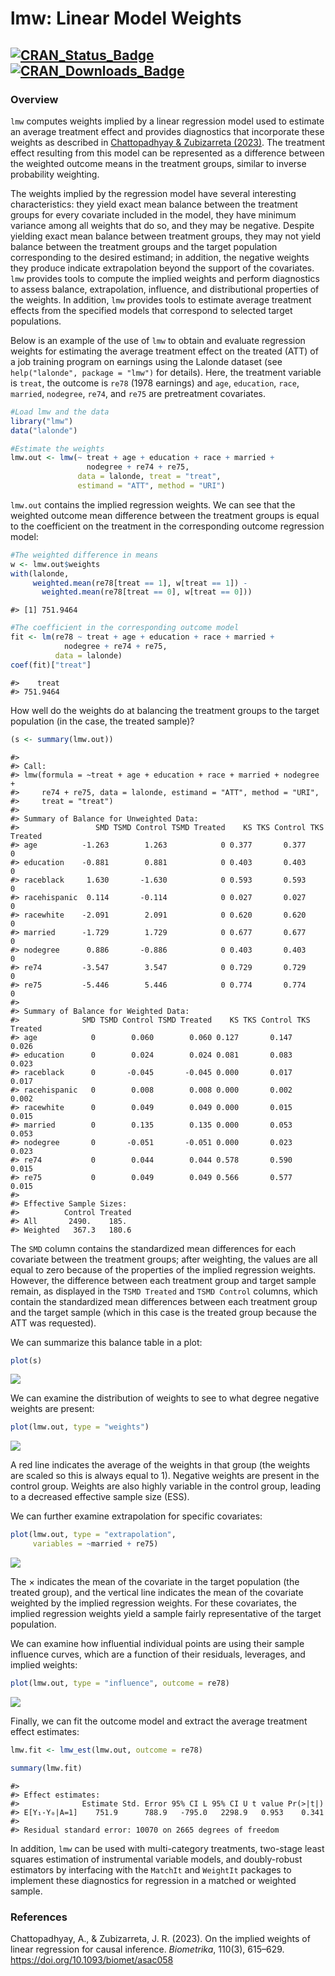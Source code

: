 
<!-- README.md is generated from README.Rmd. Please edit that file -->

# lmw: Linear Model Weights

<!-- <img src="man/figures/logo.png" align="right" width="150"/> -->

## [![CRAN_Status_Badge](https://img.shields.io/cran/v/lmw)](https://cran.r-project.org/package=lmw) [![CRAN_Downloads_Badge](https://cranlogs.r-pkg.org/badges/lmw)](https://cran.r-project.org/package=lmw)

### Overview

`lmw` computes weights implied by a linear regression model used to
estimate an average treatment effect and provides diagnostics that
incorporate these weights as described in [Chattopadhyay & Zubizarreta
(2023)](https://doi.org/10.1093/biomet/asac058). The treatment effect
resulting from this model can be represented as a difference between the
weighted outcome means in the treatment groups, similar to inverse
probability weighting.

The weights implied by the regression model have several interesting
characteristics: they yield exact mean balance between the treatment
groups for every covariate included in the model, they have minimum
variance among all weights that do so, and they may be negative. Despite
yielding exact mean balance between treatment groups, they may not yield
balance between the treatment groups and the target population
corresponding to the desired estimand; in addition, the negative weights
they produce indicate extrapolation beyond the support of the
covariates. `lmw` provides tools to compute the implied weights and
perform diagnostics to assess balance, extrapolation, influence, and
distributional properties of the weights. In addition, `lmw` provides
tools to estimate average treatment effects from the specified models
that correspond to selected target populations.

Below is an example of the use of `lmw` to obtain and evaluate
regression weights for estimating the average treatment effect on the
treated (ATT) of a job training program on earnings using the Lalonde
dataset (see `help("lalonde", package = "lmw")` for details). Here, the
treatment variable is `treat`, the outcome is `re78` (1978 earnings) and
`age`, `education`, `race`, `married`, `nodegree`, `re74`, and `re75`
are pretreatment covariates.

``` r
#Load lmw and the data
library("lmw")
data("lalonde")

#Estimate the weights
lmw.out <- lmw(~ treat + age + education + race + married +
                 nodegree + re74 + re75,
               data = lalonde, treat = "treat",
               estimand = "ATT", method = "URI")
```

`lmw.out` contains the implied regression weights. We can see that the
weighted outcome mean difference between the treatment groups is equal
to the coefficient on the treatment in the corresponding outcome
regression model:

``` r
#The weighted difference in means
w <- lmw.out$weights
with(lalonde, 
     weighted.mean(re78[treat == 1], w[treat == 1]) - 
       weighted.mean(re78[treat == 0], w[treat == 0]))
```

    #> [1] 751.9464

``` r
#The coefficient in the corresponding outcome model
fit <- lm(re78 ~ treat + age + education + race + married +
            nodegree + re74 + re75,
          data = lalonde)
coef(fit)["treat"]
```

    #>    treat 
    #> 751.9464

How well do the weights do at balancing the treatment groups to the
target population (in the case, the treated sample)?

``` r
(s <- summary(lmw.out))
```

    #> 
    #> Call:
    #> lmw(formula = ~treat + age + education + race + married + nodegree + 
    #>     re74 + re75, data = lalonde, estimand = "ATT", method = "URI", 
    #>     treat = "treat")
    #> 
    #> Summary of Balance for Unweighted Data:
    #>                 SMD TSMD Control TSMD Treated    KS TKS Control TKS Treated
    #> age          -1.263        1.263            0 0.377       0.377           0
    #> education    -0.881        0.881            0 0.403       0.403           0
    #> raceblack     1.630       -1.630            0 0.593       0.593           0
    #> racehispanic  0.114       -0.114            0 0.027       0.027           0
    #> racewhite    -2.091        2.091            0 0.620       0.620           0
    #> married      -1.729        1.729            0 0.677       0.677           0
    #> nodegree      0.886       -0.886            0 0.403       0.403           0
    #> re74         -3.547        3.547            0 0.729       0.729           0
    #> re75         -5.446        5.446            0 0.774       0.774           0
    #> 
    #> Summary of Balance for Weighted Data:
    #>              SMD TSMD Control TSMD Treated    KS TKS Control TKS Treated
    #> age            0        0.060        0.060 0.127       0.147       0.026
    #> education      0        0.024        0.024 0.081       0.083       0.023
    #> raceblack      0       -0.045       -0.045 0.000       0.017       0.017
    #> racehispanic   0        0.008        0.008 0.000       0.002       0.002
    #> racewhite      0        0.049        0.049 0.000       0.015       0.015
    #> married        0        0.135        0.135 0.000       0.053       0.053
    #> nodegree       0       -0.051       -0.051 0.000       0.023       0.023
    #> re74           0        0.044        0.044 0.578       0.590       0.015
    #> re75           0        0.049        0.049 0.566       0.577       0.015
    #> 
    #> Effective Sample Sizes:
    #>          Control Treated
    #> All       2490.    185. 
    #> Weighted   367.3   180.6

The `SMD` column contains the standardized mean differences for each
covariate between the treatment groups; after weighting, the values are
all equal to zero because of the properties of the implied regression
weights. However, the difference between each treatment group and target
sample remain, as displayed in the `TSMD Treated` and `TSMD Control`
columns, which contain the standardized mean differences between each
treatment group and the target sample (which in this case is the treated
group because the ATT was requested).

We can summarize this balance table in a plot:

``` r
plot(s)
```

<img src="man/figures/README-unnamed-chunk-5-1.png" style="display: block; margin: auto;" />

We can examine the distribution of weights to see to what degree
negative weights are present:

``` r
plot(lmw.out, type = "weights")
```

<img src="man/figures/README-unnamed-chunk-6-1.png" style="display: block; margin: auto;" />

A red line indicates the average of the weights in that group (the
weights are scaled so this is always equal to 1). Negative weights are
present in the control group. Weights are also highly variable in the
control group, leading to a decreased effective sample size (ESS).

We can further examine extrapolation for specific covariates:

``` r
plot(lmw.out, type = "extrapolation",
     variables = ~married + re75)
```

<img src="man/figures/README-unnamed-chunk-7-1.png" style="display: block; margin: auto;" />

The $\times$ indicates the mean of the covariate in the target
population (the treated group), and the vertical line indicates the mean
of the covariate weighted by the implied regression weights. For these
covariates, the implied regression weights yield a sample fairly
representative of the target population.

We can examine how influential individual points are using their sample
influence curves, which are a function of their residuals, leverages,
and implied weights:

``` r
plot(lmw.out, type = "influence", outcome = re78)
```

<img src="man/figures/README-unnamed-chunk-8-1.png" style="display: block; margin: auto;" />

Finally, we can fit the outcome model and extract the average treatment
effect estimates:

``` r
lmw.fit <- lmw_est(lmw.out, outcome = re78)

summary(lmw.fit)
```

    #> 
    #> Effect estimates:
    #>              Estimate Std. Error 95% CI L 95% CI U t value Pr(>|t|)
    #> E[Y₁-Y₀|A=1]    751.9      788.9   -795.0   2298.9   0.953    0.341
    #> 
    #> Residual standard error: 10070 on 2665 degrees of freedom

In addition, `lmw` can be used with multi-category treatments, two-stage
least squares estimation of instrumental variable models, and
doubly-robust estimators by interfacing with the `MatchIt` and
`WeightIt` packages to implement these diagnostics for regression in a
matched or weighted sample.

### References

Chattopadhyay, A., & Zubizarreta, J. R. (2023). On the implied weights
of linear regression for causal inference. *Biometrika*, 110(3),
615–629. <https://doi.org/10.1093/biomet/asac058>
